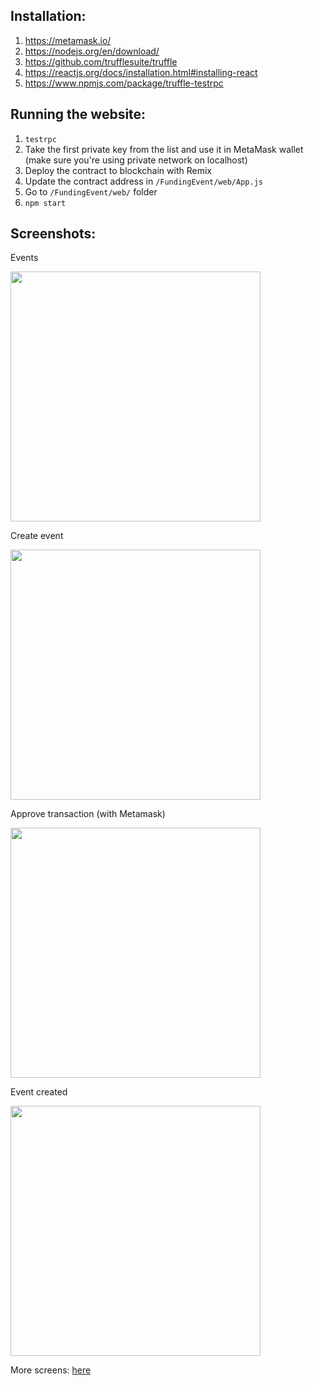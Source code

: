 ## Installation:

1. https://metamask.io/
2. https://nodejs.org/en/download/
3. https://github.com/trufflesuite/truffle
4. https://reactjs.org/docs/installation.html#installing-react
5. https://www.npmjs.com/package/truffle-testrpc

## Running the website:

1. `testrpc`
2. Take the first private key from the list and use it in MetaMask wallet (make sure you're using private network on localhost)
3. Deploy the contract to blockchain with Remix
4. Update the contract address in `/FundingEvent/web/App.js`
2. Go to `/FundingEvent/web/` folder
3. `npm start`

## Screenshots:

Events

<img src="https://user-images.githubusercontent.com/550630/33066967-0ebf1580-cead-11e7-9922-bda37b121ceb.png" width="400">

Create event

<img src="https://user-images.githubusercontent.com/550630/33066969-0f05dc36-cead-11e7-9af4-b5ce6450ba30.png" width="400">

Approve transaction (with Metamask)

<img src="https://user-images.githubusercontent.com/550630/33066970-0f6404e6-cead-11e7-9246-c3486a94cf79.png" width="400">

Event created

<img src="https://user-images.githubusercontent.com/550630/33066971-0f7abfa6-cead-11e7-9dee-97425af43b91.png" width="400">

More screens: <a href="https://github.com/karvex/FundingEvent/issues/1">here</a>

